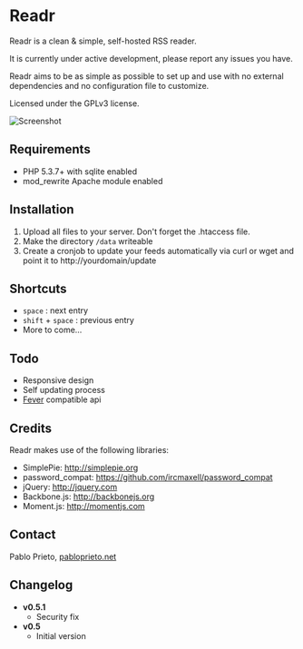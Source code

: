 # Readr

Readr is a clean & simple, self-hosted RSS reader. 

It is currently under active development, please report any issues you have.

Readr aims to be as simple as possible to set up and use with no external dependencies and no configuration file to customize.
 
Licensed under the GPLv3 license.

![Screenshot](http://readr.pabloprieto.net/screenshot.png)

## Requirements

* PHP 5.3.7+ with sqlite enabled
* mod_rewrite Apache module enabled

## Installation

1. Upload all files to your server. Don't forget the .htaccess file.
2. Make the directory `/data` writeable
3. Create a cronjob to update your feeds automatically via curl or wget and point it to http://yourdomain/update

## Shortcuts

* `space` : next entry
* `shift` + `space` : previous entry
* More to come…

## Todo

* Responsive design
* Self updating process
* [Fever](http://www.feedafever.com/api) compatible api

## Credits

Readr makes use of the following libraries:

* SimplePie: http://simplepie.org
* password_compat: https://github.com/ircmaxell/password_compat
* jQuery: http://jquery.com
* Backbone.js: http://backbonejs.org
* Moment.js: http://momentjs.com

## Contact

Pablo Prieto, [pabloprieto.net](http://pabloprieto.net/)

## Changelog

* **v0.5.1**
	- Security fix
* **v0.5**
	- Initial version



